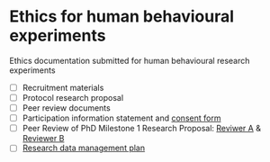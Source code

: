 # Ethics for human behavioural experiments
Ethics documentation submitted for human behavioural research experiments

  - [ ] Recruitment materials
  - [ ] Protocol research proposal
  - [ ] Peer review documents
  - [ ] Participation information statement and [consent form](https://forms.gle/JxuH49C92vv84o5F8)
  - [ ] Peer Review of PhD Milestone 1 Research Proposal: [Reviwer A](https://github.com/david-flanders-tuke/PhD/blob/d10b455134104147d667432ab5f67957c24117f2/M1%20Reviewer%20Report%20MCASI%202022%20DFT.pdf) & [Reviewer B](https://github.com/david-flanders-tuke/PhD/blob/11c3290edbf03bc3942a36f7a9b3dc56c8f4d5d6/M1%20Reviewer%20Report%20MCASI%202021%20DFT.pdf)
  - [ ] [Research data management plan]()
